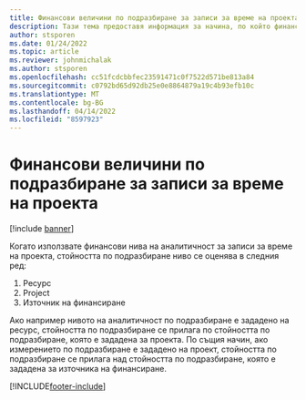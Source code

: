 ```yaml
---
title: Финансови величини по подразбиране за записи за време на проекта
description: Тази тема предоставя информация за начина, по който финансовите нива на аналитичност по подразбиране се прилагат към записите за време.
author: stsporen
ms.date: 01/24/2022
ms.topic: article
ms.reviewer: johnmichalak
ms.author: stsporen
ms.openlocfilehash: cc51fcdcbbfec23591471c0f7522d571be813a84
ms.sourcegitcommit: c0792bd65d92db25e0e8864879a19c4b93efb10c
ms.translationtype: MT
ms.contentlocale: bg-BG
ms.lasthandoff: 04/14/2022
ms.locfileid: "8597923"
---
```

# <a name="defaulting-financial-dimensions-for-project-time-entries"></a>Финансови величини по подразбиране за записи за време на проекта

[!include [banner](../includes/banner.md)]

Когато използвате финансови нива на аналитичност за записи за време на проекта, стойността по подразбиране ниво се оценява в следния ред:

1. Ресурс
2. Project
3. Източник на финансиране

Ако например нивото на аналитичност по подразбиране е зададено на ресурс, стойността по подразбиране се прилага по стойността по подразбиране, която е зададена за проекта. По същия начин, ако измерението по подразбиране е зададено на проект, стойността по подразбиране се прилага над стойността по подразбиране, която е зададена за източника на финансиране.

[!INCLUDE[footer-include](../includes/footer-banner.md)]
